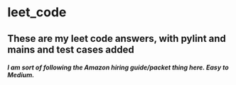 # leet_code

## These are my leet code answers, with pylint and mains and test cases added

##### I am sort of following the Amazon hiring guide/packet thing here. Easy to Medium.
